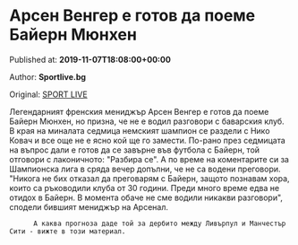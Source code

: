 
# Арсен Венгер е готов да поеме Байерн Мюнхен

Published at: **2019-11-07T18:08:00+00:00**

Author: **Sportlive.bg**

Original: [SPORT LIVE](https://www.sportlive.bg/worldfootball/germany/arsen-venger-e-gotov-da-poeme-bajern-myunhen-1404041.html)

Легендарният френския мениджър Арсен Венгер е готов да поеме Байерн Мюнхен, но призна, че не е водил разговори с баварския клуб. В края на миналата седмица немският шампион се раздели с Нико Ковач и все още не е ясно кой ще го замести.
По-рано през седмицата на въпрос дали е готов да се завърне във футбола с Байерн, той отговори с лаконичното: "Разбира се". А по време на коментарите си за Шампионска лига в сряда вечер допълни, че не са водени преговори.
"Никога не бих отказал да преговарям с Байерн, защото познавам хора, които са ръководили клуба от 30 години. Преди много време едва не отидох в Байерн. В момента обаче не сме водили никакви разговори", сподели бившият мениджър на Арсенал.

        
          А каква прогноза даде той за дербито между Ливърпул и Манчестър Сити - вижте в този материал.
        
      
